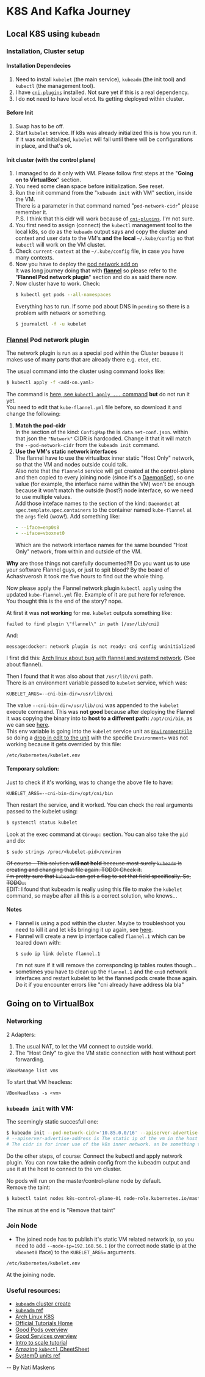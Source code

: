 # K8S And Kafka Journey

## Local K8S using `kubeadm`

### Installation, Cluster setup

#### Installation Dependecies

1. Need to install `kubelet` (the main service), `kubeadm` (the init tool) and `kubectl` (the management tool).
1. I have [`cni-plugins`](https://github.com/containernetworking/plugins) installed. Not sure yet if this is a real dependency.
1. I do **not** need to have local `etcd`. Its getting deployed within cluster.

#### Before Init
1. Swap has to be off.
1. Start `kubelet` service. If k8s was already initialized this is how you run it.  
   If it was not initialized, `kubelet` will fail until there will be configurations in place, and that's ok.

#### Init cluster (with the control plane)

1. I managed to do it only with VM. Please follow first steps at the "**Going on to VirtualBox**" section.
1. You need some clean space before initialization. See reset.
1. Run the init command from the "`kubeadm init` with VM" section, inside the VM.  
   There is a parameter in that command named "`pod-network-cidr`" please remember it.  
   P.S. I think that this cidr will work because of [`cni-plugins`](https://github.com/containernetworking/plugins). I'm not sure.
1. You first need to assign (connect) the `kubectl` management tool to the local k8s, so do as the `kubeadm` output says
   and copy the cluster and context and user data to the VM's **and** the **local** `~/.kube/config` so that `kubectl` will work on the VM cluster.
1. Check `current-context` at the `~/.kube/config` file, in case you have many contexts.
1. Now you have to deploy the
   [pod network add on](https://kubernetes.io/docs/setup/production-environment/tools/kubeadm/create-cluster-kubeadm/#pod-network)  
   It was long journey doing that with [**flannel**](https://github.com/flannel-io/flannel) so
   please refer to the "**Flannel Pod network plugin**" section and do as said there now.
1. Now cluster have to work. Check:  
   ```bash
   $ kubectl get pods --all-namespaces
   ```
   Everything has to run. If some pod about DNS in `pending` so there is a problem with network or something.
   ```bash
   $ journalctl -f -u kubelet
   ```

### [Flannel](https://github.com/flannel-io/flannel) Pod network plugin
The network plugin is run as a special pod within the Cluster beause it makes use of many parts that are already there
e.g. `etcd`, etc.

The usual command into the cluster using command looks like:  
```bash
$ kubectl apply -f <add-on.yaml>
```
The command is [here, see `kubectl apply ...` command](https://github.com/flannel-io/flannel#deploying-flannel-manually) **but** do
not run it yet.  
You need to edit that `kube-flannel.yml` file before, so download it and change the following:
1. **Match the pod-cidr**  
   In the section of the kind: `ConfigMap` the is `data`.`net-conf.json`. within that json the `"Network"` CIDR is hardcoded.
   Change it that it will match the `--pod-network-cidr` from the `kubeadm init` command.
1. **Use the VM's static network interfaces**  
   The flannel have to use the virtualbox inner static "Host Only" network, so that the VM and nodes outside could talk.  
   Also note that the `flanneld` service will get created at the control-plane and then copied to every joining node (since it's a [DaemonSet](https://kubernetes.io/docs/concepts/workloads/controllers/daemonset/)),
   so one value (for example, the interface name within the VM) won't be enough because it won't match the outside (host?) node interface,
   so we need to use multiple values.  
   Add those inteface names to the section of the kind: `DaemonSet` at `spec`.`template`.`spec`.`containers` to the container named `kube-flannel`
   at the `args` field (wow!). Add something like:
   ```yaml
   - --iface=enp0s8
   - --iface=vboxnet0
   ```
   Which are the network interface names for the same bounded "Host Only" network, from within and outside of the VM.

**Why** are those things not carefully documented?!! Do you want us to use your software Flannel guys, or just to spit blood? By the beard of Achashverosh it took me five hours to find out the whole thing.

Now please apply the Flannel network plugin `kubectl apply` using the updated `kube-flannel.yml` file. Example of it are put here for reference.  
You thought this is the end of the story? nope.

At first it was **not working** for me. `kubelet` outputs something like:
```
failed to find plugin \"flannel\" in path [/usr/lib/cni]
```
And:
```
message:docker: network plugin is not ready: cni config uninitialized
```
I first did this: [Arch linux about bug with flannel and systemd network](https://wiki.archlinux.org/title/Kubernetes#Troubleshooting). (See about flannel).

Then I found that it was also about that `/usr/lib/cni` path.  
There is an environment variable passed to `kubelet` service, which was:
```
KUBELET_ARGS=--cni-bin-dir=/usr/lib/cni
```
The value `--cni-bin-dir=/usr/lib/cni` was appended to the `kubelet` execute command. This was **not good** because after deploying the Flannel it was copying the binary into to **host to a different path:** `/opt/cni/bin`, as we can see [here](https://github.com/flannel-io/flannel/blob/37f29499b49e2e1bc0de6f48ea5562149bb38ae2/Documentation/kube-flannel.yml#L178).  
This env variable is going into the `kubelet` service unit as [`EnvironmentFile`](https://www.freedesktop.org/software/systemd/man/systemd.exec.html#EnvironmentFile=) so doing a [drop in edit to the unit](https://wiki.archlinux.org/title/systemd#Drop-in_files) with the specific `Environment=` was not working because it gets overrided by this file:
```
/etc/kubernetes/kubelet.env
```
#### Temporary solution:
Just to check if it's working, was to change the above file to have:
```
KUBELET_ARGS=--cni-bin-dir=/opt/cni/bin
```
Then restart the service, and it worked.
You can check the real arguments passed to the kubelet using:
```bash
$ systemctl status kubelet
```
Look at the exec command at `CGroup:` section. You can also take the `pid` and do:
```
$ sudo strings /proc/<kubelet-pid>/environ
```
~~Of course - This solution **will not hold** because most surely `kubeadm` is creating and changing that file again. TODO: Check it.  
I'm pretty sure that `kubeadm` can get a flag to set that field specifically. So, TODO...~~  
EDIT: I found that kubeadm is really using this file to make the `kubelet` command, so maybe after all this is a correct solution, who knows...

#### Notes
- Flannel is using a pod within the cluster. Maybe to troubleshoot you need to kill it and let k8s bringing it up again, see [here](https://wiki.archlinux.org/title/Kubernetes#Troubleshooting).
- Flannel will create a new ip interface called `flannel.1` which can be teared down with:  
  ```
  $ sudo ip link delete flannel.1
  ```
  I'm not sure if it will remove the corresponding ip tables routes though...
- sometimes you have to clean up the `flannel.1` and the `cni0` network interfaces and restart kubelet to let the flanned pods create those again.
  Do it if you encounter errors like "cni already have address bla bla"

## Going on to VirtualBox
### Networking
2 Adapters:
1. The usual NAT, to let the VM connect to outside world.
2. The "Host Only" to give the VM static connection with host without port forwarding.
```
VBoxManage list vms
```
To start that VM headless:
```
VBoxHeadless -s <vm>
```
### `kubeadm init` with VM:
The seemingly static succesfull one:
```bash
$ kubeadm init --pod-network-cidr='10.85.0.0/16' --apiserver-advertise-address=192.168.56.10
# --apiserver-advertise-address is The static ip of the vm in the host vboxnet0 adapter.
# The cidr is for inner use of the k8s inner network. an be something that doesn't collide
```

Do the other steps, of course: Connect the kubectl and apply network plugin.
You can now take the admin config from the kubeadm output and use it at the host to connect to the vm cluster.

No pods will run on the master/control-plane node by default.  
Remove the taint:
``` bash
$ kubectl taint nodes k8s-control-plane-01 node-role.kubernetes.io/master-
```
The minus at the end is "Remove that taint"
### Join Node
- The joined node has to publish it's static VM related network ip, so you need to add 
  `--node-ip=192.168.56.1` (or the correct node static ip at the `vboxnet0` iface) to the `KUBELET_ARGS=` arguments.
```
/etc/kubernetes/kubelet.env
```
At the joining node.
### Useful resources:
- [`kubeadm` cluster create](https://kubernetes.io/docs/setup/production-environment/tools/kubeadm/create-cluster-kubeadm)
- [`kubeadm` ref](https://kubernetes.io/docs/reference/setup-tools/kubeadm)
- [Arch Linux K8S](https://wiki.archlinux.org/title/Kubernetes)
- [Official Tutorials Home](https://kubernetes.io/docs/tutorials/kubernetes-basics/)
- [Good Pods overview](https://kubernetes.io/docs/tutorials/kubernetes-basics/explore/explore-intro)
- [Good Services overview](https://kubernetes.io/docs/tutorials/kubernetes-basics/expose/expose-intro)
- [Intro to scale tutorial](https://kubernetes.io/docs/tutorials/kubernetes-basics/scale/scale-intro)
- [Amazing `kubectl` CheetSheet](https://kubernetes.io/docs/reference/kubectl/cheatsheet/)
- [SystemD units ref](https://www.freedesktop.org/software/systemd/man/systemd.service.html)

-- By Nati Maskens